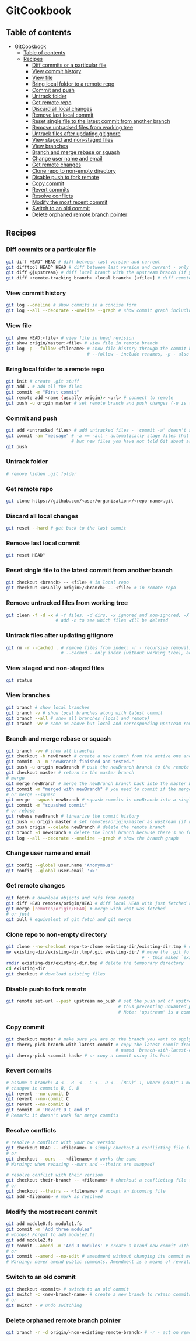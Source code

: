# GitCookbook
## Table of contents
- [GitCookbook](#GitCookbook)
    * [Table of contents](#Table-of-contents)
    * [Recipes](#Recipes)
        + [Diff commits or a particular file](#Diff-commits-or-a-particular-file)
        + [View commit history](#View-commit-history)
        + [View file](#View-file)
        + [Bring local folder to a remote repo](#Bring-local-folder-to-a-remote-repo)
        + [Commit and push](#Commit-and-push)
        + [Untrack folder](#Untrack-folder)
        + [Get remote repo](#Get-remote-repo)
        + [Discard all local changes](#Discard-all-local-changes)
        + [Remove last local commit](#Remove-last-local-commit)
        + [Reset single file to the latest commit from another branch](#Reset-single-file-to-the-latest-commit-from-another-branch)
        + [Remove untracked files from working tree](#Remove-untracked-files-from-working-tree)
        + [Untrack files after updating gitignore](#Untrack-files-after-updating-gitignore)
        + [View staged and non-staged files](#View-staged-and-non-staged-files)
        + [View branches](#View-branches)
        + [Branch and merge rebase or squash](#Branch-and-merge-rebase-or-squash)
        + [Change user name and email](#Change-user-name-and-email)
        + [Get remote changes](#Get-remote-changes)
        + [Clone repo to non-empty directory](#Clone-repo-to-non-empty-directory)
        + [Disable push to fork remote](#Disable-push-to-fork-remote)
        + [Copy commit](#Copy-commit)
        + [Revert commits](#Revert-commits)
        + [Resolve conflicts](#Resolve-conflicts)
        + [Modify the most recent commit](#Modify-the-most-recent-commit)
        + [Switch to an old commit](#Switch-to-an-old-commit)
        + [Delete orphaned remote branch pointer](#Delete-orphaned-remote-branch-pointer)
## Recipes
### Diff commits or a particular file
```bash
git diff HEAD^ HEAD # diff between last version and current
git difftool HEAD^ HEAD # diff between last version and current - only if you configured a diff tool
git diff @{upstream} # diff local branch with the upstream branch (if you're on the branch)
git diff <remote-tracking branch> <local branch> [<file>] # diff remote file with the local one
```
### View commit history
```bash
git log --oneline # show commits in a concise form
git log --all --decorate --oneline --graph # show commit graph including branches (a dog - woof!)
```
### View file
```bash
git show HEAD:<file> # view file in head revision
git show origin/master:<file> # view file in remote branch
git log -p --follow <filename> # show file history through the commit history;
                               # --follow - include renames, -p - also diff
```
### Bring local folder to a remote repo
```bash
git init # create .git stuff
git add . # add all the files
git commit -m "First commit"
git remote add <name (usually origin)> <url> # connect to remote
git push -u origin master # set remote branch and push changes (-u is the same as --set-upstream)
```
### Commit and push
```bash
git add <untracked files> # add untracked files - 'commit -a' doesn't stage new files
git commit -am "message" # -a == -all - automatically stage files that have been modified and deleted,
                         # but new files you have not told Git about are not affected
git push
```
### Untrack folder
```bash
# remove hidden .git folder
```
### Get remote repo
```bash
git clone https://github.com/<user/organization>/<repo-name>.git
```
### Discard all local changes
```bash
git reset --hard # get back to the last commit
```
### Remove last local commit
```bash
git reset HEAD^
```
### Reset single file to the latest commit from another branch
```bash
git checkout <branch> -- <file> # in local repo
git checkout <usually origin>/<branch> -- <file> # in remote repo
```
### Remove untracked files from working tree
```bash
git clean -f -d -x # -f files, -d dirs, -x ignored and non-ignored, -X ignored,
                   # add -n to see which files will be deleted
```
### Untrack files after updating gitignore
```bash
git rm -r --cached . # remove files from index; -r - recursive removal,
                     # --cached - only index (without working tree), add -n to preview removal first.
```
### View staged and non-staged files
```bash
git status
```
### View branches
```bash
git branch # show local branches
git branch -v # show local branches along with latest commit
git branch --all # show all branches (local and remote)
git branch -vv # same as above but local and corresponding upstream remote is printed in one line
```
### Branch and merge rebase or squash
```bash
git branch -vv # show all branches
git checkout -b newBranch # create a new branch from the active one and switch to it at the same time
git commit -a -m "newBranch finished and tested."
git push -u origin newBranch # push the newBranch branch to the remote repository and set it as upstream
git checkout master # return to the master branch
# merge
git merge newBranch # merge the newBranch branch back into the master branch
git commit -m "merged with newBranch" # you need to commit if the merge was fast-forward
# or merge --squash
git merge --squash newBranch # squash commits in newBranch into a single commit
git commit -m "squashed commit"
# or rebase
git rebase newBranch # linearize the commit history
git push -u origin master # set remotes/origin/master as upstream (if not set yet) and push
git push origin --delete newBranch # delete the remote branch
git branch -d newBranch # delete the local branch because there's no further need for it
git log --all --decorate --oneline --graph # show the branch graph
```
### Change user name and email
```bash
git config --global user.name 'Anonymous'
git config --global user.email '<>'
```
### Get remote changes
```bash
git fetch # download objects and refs from remote
git diff HEAD remotes/origin/HEAD # diff local HEAD with just fetched remote HEAD
git merge [remotes/origin/HEAD] # merge with what was fetched
# or just
git pull # equivalent of git fetch and git merge
```
### Clone repo to non-empty directory
```bash
git clone --no-checkout repo-to-clone existing-dir/existing-dir.tmp # clone remote repo to tmp folder
mv existing-dir/existing-dir.tmp/.git existing-dir/ # move the .git folder to the directory with the files
                                                    # - this makes `existing-dir` a git repo.
rmdir existing-dir/existing-dir.tmp # delete the temporary directory
cd existing-dir
git checkout # download existing files
```
### Disable push to fork remote
```bash
git remote set-url --push upstream no_push # set the push url of upstream remote to "no_push",
                                           # thus preventing unwanted pushing
                                           # Note: 'upstream' is a common name for the fork source
```
### Copy commit
```bash
git checkout master # make sure you are on the branch you want to apply the commit to
git cherry-pick branch-with-latest-commit # copy the latest commit from a branch
                                          # named 'branch-with-latest-commit'
git cherry-pick <commit hash> # or copy a commit using its hash
```
### Revert commits
```bash
# assume a branch: A <-- B  <-- C <-- D <-- (BCD)^-1, where (BCD)^-1 means the commit that reverts
# changes in commits B, C, D
git revert --no-commit D
git revert --no-commit C
git revert --no-commit B
git commit -m 'Revert D C and B'
# Remark: it doesn't work for merge commits
```

### Resolve conflicts
```bash
# resolve a conflict with your own version
git checkout HEAD -- <filename> # simply checkout a conflicting file from HEAD
# or
git checkout --ours -- <filename> # works the same
# Warning: when rebasing --ours and --theirs are swapped!

# resolve conflict with their version
git checkout their-branch -- <filename> # checkout a conflicting file from the their-branch branch
# or
git checkout --theirs -- <filename> # accept an incoming file
git add <filename> # mark as resolved
```

### Modify the most recent commit
```bash
git add module0.fs module1.fs
git commit -m 'Add three modules'
# whoops! Forgot to add module2.fs
git add module2.fs
git commit --amend -m 'Add 3 modules' # create a brand new commit with the new ref
# or
git commit --amend --no-edit # amendment without changing its commit message
# Warning: never amend public comments. Amendment is a means of rewriting history.
```

### Switch to an old commit
```bash
git checkout <commit> # switch to an old commit
git switch -c <new-branch-name> # create a new branch to retain commits you create
# or
git switch - # undo switching
```

### Delete orphaned remote branch pointer
```bash
git branch -r -d origin/<non-existing-remote-branch> # -r - act on remote-tracking branches, -d delete fully merged branch
```